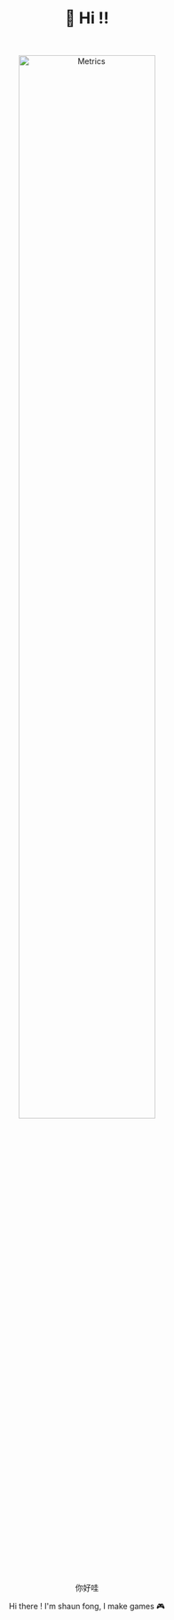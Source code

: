 <h1 align="center">👏  Hi !! </h1>

<br/>

<p align="center">
 <img src="http://github-profile-summary-cards.vercel.app/api/cards/profile-details?username=Shaun-Fong&theme=github_dark" alt="Metrics" width="70%" />
</p>

<p align="center">你好哇</p>

<p align="center">Hi there ! I'm shaun fong, I make games 🎮</p>
 
<br/>

